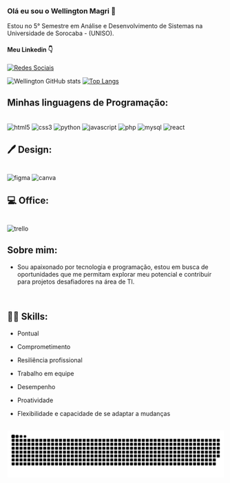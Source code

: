### Olá eu sou o Wellington Magri 🏅

Estou no 5° Semestre em Análise e Desenvolvimento de Sistemas na Universidade de Sorocaba - (UNISO).

#### Meu Linkedin 👇
[![Redes Sociais](https://img.shields.io/badge/LinkedIn-0077B5?style=for-the-badge&logo=linkedin&logoColor=white)](https://www.linkedin.com/in/tinhomagri-dev/)

![Wellington GitHub stats](https://github-readme-stats.vercel.app/api?username=Tinhomagri&show_icons=true&theme=transparent) 
[![Top Langs](https://github-readme-stats.vercel.app/api/top-langs/?username=Tinhomagri&layout=donut)](https://github.com/anuraghazra/github-readme-stats)

## Minhas linguagens de Programação:

<div style="display: inline-block">
    <br/>   
        <img align="center" alt="html5" src="https://img.shields.io/badge/HTML5-E34F26?style=for-the-badge&logo=html5&logoColor=white" />
        <img align="center" alt="css3" src="https://img.shields.io/badge/CSS3-1572B6?style=for-the-badge&logo=css3&logoColor=white" />
        <img align="center" alt="python" src="https://img.shields.io/badge/Python-14354C?style=for-the-badge&logo=python&logoColor=white" />
        <img align="center" alt="javascript" src="https://img.shields.io/badge/JavaScript-323330?style=for-the-badge&logo=javascript&logoColor=F7DF1E" >
        <img align="center" alt="php" src="https://img.shields.io/badge/PHP-777BB4?style=for-the-badge&logo=php&logoColor=white" />
        <img align="center" alt="mysql" src="https://img.shields.io/badge/MySQL-00000F?style=for-the-badge&logo=mysql&logoColor=white" />
        <img align="center" alt="react" src="https://shields.io/badge/react-black?logo=react&style=for-the-badge" />

</div>



## 🖊️ Design:

<div style="display: inline-block">
    <br/>
        <img align="center" alt="figma" src="https://img.shields.io/badge/Figma-F24E1E?style=for-the-badge&logo=figma&logoColor=white" />
        <img align="center" alt="canva" src="https://img.shields.io/badge/Canva-%2300C4CC.svg?&style=for-the-badge&logo=Canva&logoColor=white" />
</div>

## 💻 Office:

<div style="display: inline-block">
    <br/>
        <img align="center" alt="trello" src="https://img.shields.io/badge/Trello-0052CC?style=for-the-badge&logo=trello&logoColor=white" />
        
</div>

<br/>

## Sobre mim:
- Sou apaixonado por tecnologia e programação, estou em busca de oportunidades que me permitam explorar meu potencial e contribuir para projetos desafiadores na área de TI.
<br/>

## 👨‍🏫 Skills:
- Pontual
- Comprometimento
- Resiliência profissional

- Trabalho em equipe
- Desempenho
- Proatividade
- Flexibilidade e capacidade de se adaptar a mudanças

<br/>


<picture>
  <source media="(prefers-color-scheme: dark)" srcset="https://raw.githubusercontent.com/platane/platane/output/github-contribution-grid-snake-dark.svg">
  <source media="(prefers-color-scheme: light)" srcset="https://raw.githubusercontent.com/platane/platane/output/github-contribution-grid-snake.svg">
  <img alt="github contribution grid snake animation" src="https://raw.githubusercontent.com/platane/platane/output/github-contribution-grid-snake.svg">
</picture>



